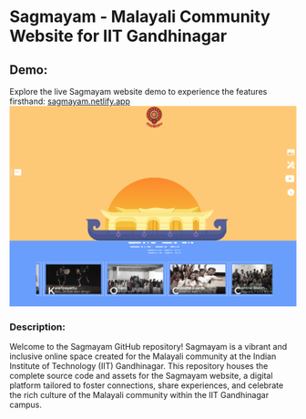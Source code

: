 <h1>Sagmayam - Malayali Community Website for IIT Gandhinagar</h1>
<h2>Demo:</h2>
Explore the live Sagmayam website demo to experience the features firsthand: <a href="https://sagmayam.netlify.app/">sagmayam.netlify.app</a>
<img src="https://github.com/ananthujp/SagmayamWeb/blob/main/sagmayam.png?raw=true" alt=""/>
<h3>Description:</h3>
Welcome to the Sagmayam GitHub repository! Sagmayam is a vibrant and inclusive online space created for the Malayali community at the Indian Institute of Technology (IIT) Gandhinagar. This repository houses the complete source code and assets for the Sagmayam website, a digital platform tailored to foster connections, share experiences, and celebrate the rich culture of the Malayali community within the IIT Gandhinagar campus.
